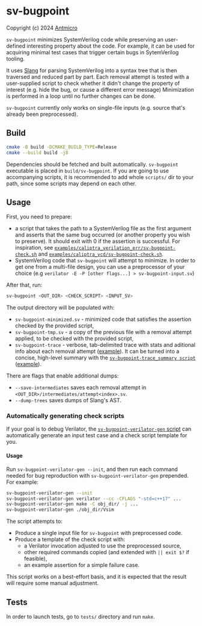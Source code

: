 # sv-bugpoint

Copyright (c) 2024 [Antmicro](https://www.antmicro.com)

`sv-bugpoint` minimizes SystemVerilog code while preserving an user-defined interesting property about the code.
For example, it can be used for acquiring minimal test cases that trigger certain bugs in SytemVerilog tooling.

It uses [Slang](https://github.com/MikePopoloski/slang) for parsing SystemVerilog into a syntax tree that is then traversed and reduced part by part.
Each removal attempt is tested with a user-supplied script to check whether it didn't change the property of interest (e.g. hide the bug, or cause a different error message)
Minimization is performed in a loop until no further changes can be done.

`sv-bugpoint` currently only works on single-file inputs (e.g. source that's already been preprocessed).


## Build
```sh
cmake -B build -DCMAKE_BUILD_TYPE=Release
cmake --build build -j8
```

Dependencies should be fetched and built automatically.
`sv-bugpoint` executable is placed in `build/sv-bugpoint`.
If you are going to use accompanying scripts, it is recommended to add whole `scripts/` dir
to your path, since some scripts may depend on each other.

## Usage

First, you need to prepare:
- a script that takes the path to a SystemVerilog file as the first argument and asserts that the same bug occurred (or another property you wish to preserve).
It should exit with 0 if the assertion is successful.
For inspiration, see [`examples/caliptra_verilation_err/sv-bugpoint-check.sh`](examples/caliptra_verilation_err/sv-bugpoint-check.sh) and [`examples/caliptra_vcd/sv-bugpoint-check.sh`](examples/caliptra_vcd/sv-bugpoint-check.sh).
- SystemVerilog code that `sv-bugpoint` will attempt to minimize. In order to get one from a multi-file design,
you can use a preprocessor of your choice (e.g `verilator -E -P [other flags...] > sv-bugpoint-input.sv`)

After that, run:

```sh
sv-bugpoint <OUT_DIR> <CHECK_SCRIPT> <INPUT_SV>
```

The output directory will be populated with:
- `sv-bugpoint-minimized.sv` - minimized code that satisfies the assertion checked by the provided script,
- `sv-bugpoint-tmp.sv` - a copy of the previous file with a removal attempt applied, to be checked with the provided script,
- `sv-bugpoint-trace` - verbose, tab-delimited trace with stats and aditional info about each removal attempt ([example](examples/caliptra_verilation_err/sv-bugpoint-trace)).
  It can be turned into a concise, high-level summary with the [`sv-bugpoint-trace_summary script`](scripts/sv-bugpoint-trace_summary) ([example](examples/caliptra_verilation_err/sv-bugpoint-trace_summarized)).

There are flags that enable additional dumps:
- `--save-intermediates` saves each removal attempt in `<OUT_DIR>/intermediates/attempt<index>.sv`.
- `--dump-trees` saves dumps of Slang's AST.

### Automatically generating check scripts

If your goal is to debug Verilator, the [`sv-bugpoint-verilator-gen` script](scripts/sv-bugpoint-verilator-gen) can automatically generate an input test case and a check script template for you.

#### Usage

Run `sv-bugpoint-verilator-gen --init`, and then run each command needed for bug reproduction with `sv-bugpoint-verilator-gen` prepended. For example:
```sh
sv-bugpoint-verilator-gen --init
sv-bugpoint-verilator-gen verilator --cc -CFLAGS "-std=c++17" ...
sv-bugpoint-verilator-gen make -C obj_dir/ -j ...
sv-bugpoint-verilator-gen ./obj_dir/Vsim
```

The script attempts to:
- Produce a single input file for `sv-bugpoint` with preprocessed code.
- Produce a template of the check script with:
  - a Verilator invocation adjusted to use the preprocessed source,
  - other required commands copied (and extended with `|| exit $?` if feasible),
  - an example assertion for a simple failure case.

This script works on a best-effort basis, and it is expected that the result will require some manual adjustment.

## Tests

In order to launch tests, go to `tests/` directory and run `make`.
